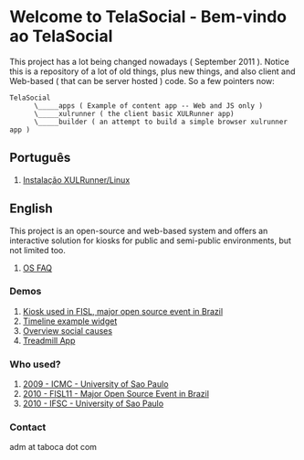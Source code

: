 # Welcome to TelaSocial - Bem-vindo ao TelaSocial 

This project has a lot being changed nowadays ( September 2011 ). Notice this is a repository of a lot of old things, plus new things, and also client and Web-based ( that can be server hosted ) code. So a few pointers now: 

    TelaSocial 
          \_____apps ( Example of content app -- Web and JS only ) 
          \_____xulrunner ( the client basic XULRunner app) 
          \_____builder ( an attempt to build a simple browser xulrunner app ) 
 
## Português 

1. [Instalação XULRunner/Linux](https://github.com/taboca/TelaSocial/wiki/pt-BR---Instala%C3%A7%C3%A3o-Linux)

## English 

This project is an open-source and web-based system and offers an interactive solution for kiosks for public and semi-public environments, but not limited too. 
 
1. [OS FAQ](https://github.com/taboca/TelaSocial/wiki/FAQ---Operating-System-Support)

### Demos

1. [Kiosk used in FISL, major open source event in Brazil](http://www.youtube.com/watch?v=nkgHOrMkcWU)
2. [Timeline example widget](http://www.youtube.com/watch?v=ykGudjEmgPM&feature=related) 
3. [Overview social causes](http://www.youtube.com/watch?v=Qz70ecXaZ3c&feature=related) 
4. [Treadmill App](http://www.youtube.com/watch?v=Dz2evO9JFGc&feature=related) 

### Who used? 

1. [2009 - ICMC - University of Sao Paulo](http://www.youtube.com/watch?v=75l0HdY0Z4c)
2. [2010 - FISL11 - Major Open Source Event in Brazil](http://www.youtube.com/watch?v=OFtNdmc2ThE) 
2. [2010 - IFSC - University of Sao Paulo](http://www.youtube.com/watch?v=1761dOyI3CE&feature=player_embedded) 

### Contact 

adm at taboca dot com 
